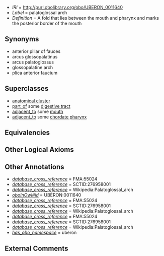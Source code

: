  * *IRI* = http://purl.obolibrary.org/obo/UBERON_0011640
 * *Label* = palatoglossal arch
 * *Definition* = A fold that lies between the mouth and pharynx and marks the posterior border of the mouth

## Synonyms

 * anterior pillar of fauces
 * arcus glossopalatinus
 * arcus palatoglossus
 * glossopalatine arch
 * plica anterior faucium

## Superclasses

 * [anatomical cluster](../../UBERON/77/UBERON_0000477.md)
 * [part_of](../../BFO/50/BFO_0000050.md) some [digestive tract](../../UBERON/55/UBERON_0001555.md)
 * [adjacent_to](../../RO/20/RO_0002220.md) some [mouth](../../UBERON/65/UBERON_0000165.md)
 * [adjacent_to](../../RO/20/RO_0002220.md) some [chordate pharynx](../../UBERON/42/UBERON_0001042.md)

## Equivalencies


## Other Logical Axioms


## Other Annotations

 * *[database_cross_reference](../../ef/oboInOwl#hasDbXref.md)* = FMA:55024
 * *[database_cross_reference](../../ef/oboInOwl#hasDbXref.md)* = SCTID:276958001
 * *[database_cross_reference](../../ef/oboInOwl#hasDbXref.md)* = Wikipedia:Palatoglossal_arch
 * *[oboInOwl#id](../../id/oboInOwl#id.md)* = UBERON:0011640
 * *[database_cross_reference](../../ef/oboInOwl#hasDbXref.md)* = FMA:55024
 * *[database_cross_reference](../../ef/oboInOwl#hasDbXref.md)* = SCTID:276958001
 * *[database_cross_reference](../../ef/oboInOwl#hasDbXref.md)* = Wikipedia:Palatoglossal_arch
 * *[database_cross_reference](../../ef/oboInOwl#hasDbXref.md)* = FMA:55024
 * *[database_cross_reference](../../ef/oboInOwl#hasDbXref.md)* = SCTID:276958001
 * *[database_cross_reference](../../ef/oboInOwl#hasDbXref.md)* = Wikipedia:Palatoglossal_arch
 * *[has_obo_namespace](../../ce/oboInOwl#hasOBONamespace.md)* = uberon

## External Comments

